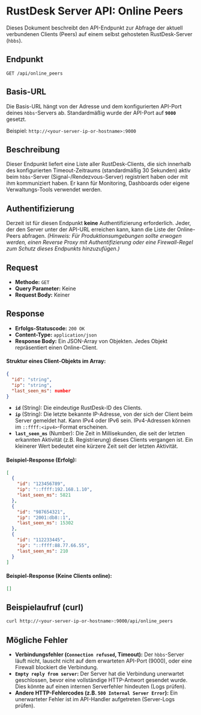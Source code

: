 # RustDesk Server API: Online Peers

Dieses Dokument beschreibt den API-Endpunkt zur Abfrage der aktuell verbundenen Clients (Peers) auf einem selbst gehosteten RustDesk-Server (`hbbs`).

## Endpunkt

```
GET /api/online_peers
```

## Basis-URL

Die Basis-URL hängt von der Adresse und dem konfigurierten API-Port deines `hbbs`-Servers ab. Standardmäßig wurde der API-Port auf **`9000`** gesetzt.

Beispiel: `http://<your-server-ip-or-hostname>:9000`

## Beschreibung

Dieser Endpunkt liefert eine Liste aller RustDesk-Clients, die sich innerhalb des konfigurierten Timeout-Zeitraums (standardmäßig 30 Sekunden) aktiv beim `hbbs`-Server (Signal-/Rendezvous-Server) registriert haben oder mit ihm kommuniziert haben. Er kann für Monitoring, Dashboards oder eigene Verwaltungs-Tools verwendet werden.

## Authentifizierung

Derzeit ist für diesen Endpunkt **keine** Authentifizierung erforderlich. Jeder, der den Server unter der API-URL erreichen kann, kann die Liste der Online-Peers abfragen.
*(Hinweis: Für Produktionsumgebungen sollte erwogen werden, einen Reverse Proxy mit Authentifizierung oder eine Firewall-Regel zum Schutz dieses Endpunkts hinzuzufügen.)*

## Request

*   **Methode:** `GET`
*   **Query Parameter:** Keine
*   **Request Body:** Keiner

## Response

*   **Erfolgs-Statuscode:** `200 OK`
*   **Content-Type:** `application/json`
*   **Response Body:** Ein JSON-Array von Objekten. Jedes Objekt repräsentiert einen Online-Client.

#### Struktur eines Client-Objekts im Array:

```json
{
  "id": "string",
  "ip": "string",
  "last_seen_ms": number
}
```

*   **`id`** (String): Die eindeutige RustDesk-ID des Clients.
*   **`ip`** (String): Die letzte bekannte IP-Adresse, von der sich der Client beim Server gemeldet hat. Kann IPv4 oder IPv6 sein. IPv4-Adressen können im `::ffff:<ipv4>`-Format erscheinen.
*   **`last_seen_ms`** (Number): Die Zeit in Millisekunden, die seit der letzten erkannten Aktivität (z.B. Registrierung) dieses Clients vergangen ist. Ein kleinerer Wert bedeutet eine kürzere Zeit seit der letzten Aktivität.

#### Beispiel-Response (Erfolg):

```json
[
  {
    "id": "123456789",
    "ip": "::ffff:192.168.1.10",
    "last_seen_ms": 5821
  },
  {
    "id": "987654321",
    "ip": "2001:db8::1",
    "last_seen_ms": 15302
  },
  {
    "id": "112233445",
    "ip": "::ffff:88.77.66.55",
    "last_seen_ms": 210
  }
]
```

#### Beispiel-Response (Keine Clients online):

```json
[]
```

## Beispielaufruf (curl)

```bash
curl http://<your-server-ip-or-hostname>:9000/api/online_peers
```

## Mögliche Fehler

*   **Verbindungsfehler (`Connection refused`, Timeout):** Der `hbbs`-Server läuft nicht, lauscht nicht auf dem erwarteten API-Port (9000), oder eine Firewall blockiert die Verbindung.
*   **`Empty reply from server`:** Der Server hat die Verbindung unerwartet geschlossen, bevor eine vollständige HTTP-Antwort gesendet wurde. Dies könnte auf einen internen Serverfehler hindeuten (Logs prüfen).
*   **Andere HTTP-Fehlercodes (z.B. `500 Internal Server Error`):** Ein unerwarteter Fehler ist im API-Handler aufgetreten (Server-Logs prüfen). 